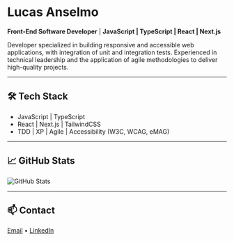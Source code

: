 # Lucas Anselmo

**Front-End Software Developer** | **JavaScript | TypeScript | React | Next.js**

Developer specialized in building responsive and accessible web applications, with integration of unit and integration tests. Experienced in technical leadership and the application of agile methodologies to deliver high-quality projects.

---

## 🛠️ Tech Stack

- JavaScript | TypeScript
- React | Next.js | TailwindCSS
- TDD | XP | Agile | Accessibility (W3C, WCAG, eMAG)

---

## 📈 GitHub Stats

![GitHub Stats](https://github-readme-stats.vercel.app/api?username=LucasAnselmoSilva12345&show_icons=true&theme=radical)

---

## 📫 Contact

[Email](mailto:lucasanselmodasilva02@gmail.com) • [LinkedIn](https://www.linkedin.com/in/lucasanselmodasilva02/)
